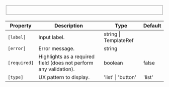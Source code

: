 # <fieldset ngl-radio-group>

| Property | Description | Type | Default |
| -------- | ----------- | ---- | ------- |
| `[label]` | Input label. | string \| TemplateRef | |
| `[error]` | Error message. | string | |
| `[required]` | Highlights as a required field (does not perform any validation). | boolean | false |
| `[type]` | UX pattern to display. | 'list' \| 'button' | 'list' |
